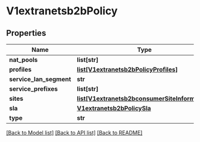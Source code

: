 # V1extranetsb2bPolicy

## Properties
Name | Type | Description | Notes
------------ | ------------- | ------------- | -------------
**nat_pools** | **list[str]** |  | [optional] 
**profiles** | [**list[V1extranetsb2bPolicyProfiles]**](V1extranetsb2bPolicyProfiles.md) |  | [optional] 
**service_lan_segment** | **str** |  | [optional] 
**service_prefixes** | **list[str]** |  | [optional] 
**sites** | [**list[V1extranetsb2bconsumerSiteInformation]**](V1extranetsb2bconsumerSiteInformation.md) |  | [optional] 
**sla** | [**V1extranetsb2bPolicySla**](V1extranetsb2bPolicySla.md) |  | [optional] 
**type** | **str** |  | [optional] 

[[Back to Model list]](../README.md#documentation-for-models) [[Back to API list]](../README.md#documentation-for-api-endpoints) [[Back to README]](../README.md)

